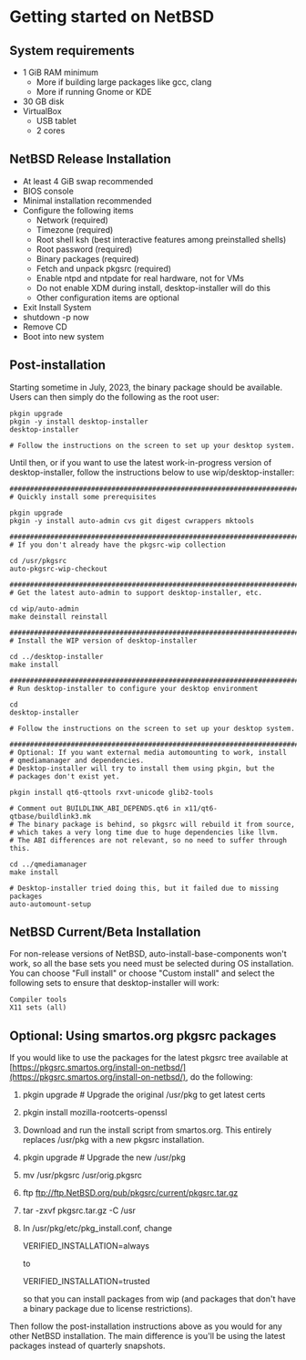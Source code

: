 
# Getting started on NetBSD

## System requirements

- 1 GiB RAM minimum
    - More if building large packages like gcc, clang
    - More if running Gnome or KDE
- 30 GB disk
- VirtualBox
    - USB tablet
    - 2 cores

## NetBSD Release Installation

- At least 4 GiB swap recommended
- BIOS console
- Minimal installation recommended
- Configure the following items
	- Network (required)
	- Timezone (required)
	- Root shell ksh (best interactive features among preinstalled shells)
	- Root password (required)
	- Binary packages (required)
	- Fetch and unpack pkgsrc (required)
	- Enable ntpd and ntpdate for real hardware, not for VMs
	- Do not enable XDM during install, desktop-installer will do this
	- Other configuration items are optional
- Exit Install System
- shutdown -p now
- Remove CD
- Boot into new system

## Post-installation

Starting sometime in July, 2023, the binary package should be available.
Users can then simply do the following as the root user:

```
pkgin upgrade
pkgin -y install desktop-installer
desktop-installer

# Follow the instructions on the screen to set up your desktop system.
```

Until then, or if you want to use the latest work-in-progress version
of desktop-installer, follow the instructions below to use wip/desktop-installer:

```
#############################################################################
# Quickly install some prerequisites

pkgin upgrade
pkgin -y install auto-admin cvs git digest cwrappers mktools

#############################################################################
# If you don't already have the pkgsrc-wip collection

cd /usr/pkgsrc
auto-pkgsrc-wip-checkout

#############################################################################
# Get the latest auto-admin to support desktop-installer, etc.

cd wip/auto-admin
make deinstall reinstall

#############################################################################
# Install the WIP version of desktop-installer

cd ../desktop-installer
make install

#############################################################################
# Run desktop-installer to configure your desktop environment

cd
desktop-installer

# Follow the instructions on the screen to set up your desktop system.
```

```
#############################################################################
# Optional: If you want external media automounting to work, install
# qmediamanager and dependencies.
# Desktop-installer will try to install them using pkgin, but the
# packages don't exist yet.

pkgin install qt6-qttools rxvt-unicode glib2-tools

# Comment out BUILDLINK_ABI_DEPENDS.qt6 in x11/qt6-qtbase/buildlink3.mk
# The binary package is behind, so pkgsrc will rebuild it from source,
# which takes a very long time due to huge dependencies like llvm.
# The ABI differences are not relevant, so no need to suffer through this.

cd ../qmediamanager
make install

# Desktop-installer tried doing this, but it failed due to missing packages
auto-automount-setup
```

## NetBSD Current/Beta Installation

For non-release versions of NetBSD, auto-install-base-components won't
work, so all the base sets you need must be selected during OS
installation.  You can choose "Full install" or choose "Custom install"
and select the following sets to ensure that desktop-installer will
work:

    Compiler tools
    X11 sets (all)

## Optional: Using smartos.org pkgsrc packages

If you would like to use the packages for the latest pkgsrc tree
available at
[https://pkgsrc.smartos.org/install-on-netbsd/](https://pkgsrc.smartos.org/install-on-netbsd/),
do the following:

1. pkgin upgrade    # Upgrade the original /usr/pkg to get latest certs
2. pkgin install mozilla-rootcerts-openssl
3. Download and run the install script from smartos.org.  This entirely
   replaces /usr/pkg with a new pkgsrc installation.
4. pkgin upgrade    # Upgrade the new /usr/pkg
5. mv /usr/pkgsrc /usr/orig.pkgsrc
6. ftp ftp://ftp.NetBSD.org/pub/pkgsrc/current/pkgsrc.tar.gz
7. tar -zxvf pkgsrc.tar.gz -C /usr
8. In /usr/pkg/etc/pkg_install.conf, change

   VERIFIED_INSTALLATION=always
   
   to
   
   VERIFIED_INSTALLATION=trusted
   
   so that you can install packages from wip (and packages that don't have
   a binary package due to license restrictions).

Then follow the post-installation instructions above as you would for
any other NetBSD installation.  The main difference is you'll be using
the latest packages instead of quarterly snapshots.
